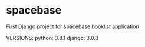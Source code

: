 # spacebase
First Django project for spacebase booklist application

VERSIONS:
python: 3.8.1
django: 3.0.3


